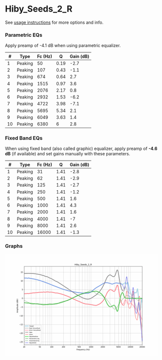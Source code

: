 # Hiby_Seeds_2_R
See [usage instructions](https://github.com/jaakkopasanen/AutoEq#usage) for more options and info.

### Parametric EQs
Apply preamp of -4.1 dB when using parametric equalizer.

|   # | Type    |   Fc (Hz) |    Q |   Gain (dB) |
|-----|---------|-----------|------|-------------|
|   1 | Peaking |        50 | 0.19 |        -2.7 |
|   2 | Peaking |       107 | 0.43 |        -1.1 |
|   3 | Peaking |       674 | 0.64 |         2.7 |
|   4 | Peaking |      1515 | 0.97 |         3.6 |
|   5 | Peaking |      2076 | 2.17 |         0.8 |
|   6 | Peaking |      2932 | 1.53 |        -6.2 |
|   7 | Peaking |      4722 | 3.98 |        -7.1 |
|   8 | Peaking |      5695 | 5.34 |         2.1 |
|   9 | Peaking |      6049 | 3.63 |         1.4 |
|  10 | Peaking |      6380 | 6    |         2.8 |

### Fixed Band EQs
When using fixed band (also called graphic) equalizer, apply preamp of **-4.6 dB** (if available) and set gains manually with these parameters.

|   # | Type    |   Fc (Hz) |    Q |   Gain (dB) |
|-----|---------|-----------|------|-------------|
|   1 | Peaking |        31 | 1.41 |        -2.8 |
|   2 | Peaking |        62 | 1.41 |        -2.9 |
|   3 | Peaking |       125 | 1.41 |        -2.7 |
|   4 | Peaking |       250 | 1.41 |        -1.2 |
|   5 | Peaking |       500 | 1.41 |         1.6 |
|   6 | Peaking |      1000 | 1.41 |         4.3 |
|   7 | Peaking |      2000 | 1.41 |         1.6 |
|   8 | Peaking |      4000 | 1.41 |        -7   |
|   9 | Peaking |      8000 | 1.41 |         2.6 |
|  10 | Peaking |     16000 | 1.41 |        -1.3 |

### Graphs
![](./Hiby_Seeds_2_R.png)
